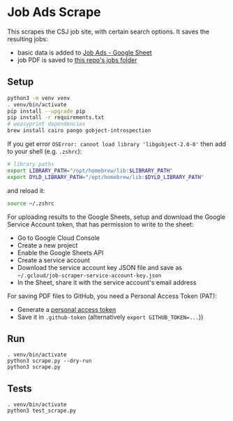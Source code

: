 # Job Ads Scrape

This scrapes the CSJ job site, with certain search options. It saves the resulting jobs:

* basic data is added to [Job Ads - Google Sheet](https://docs.google.com/spreadsheets/d/1Ugt9kMQq-S8q1fm3u8RNKjNb2-fwiXDhf4ooFirGIRs/edit?gid=0#gid=0)
* job PDF is saved to [this repo's jobs folder](https://github.com/davidread/jobadscrape/tree/main/jobs)

## Setup

```sh
python3 -m venv venv
. venv/bin/activate
pip install --upgrade pip
pip install -r requirements.txt
# weasyprint dependencies
brew install cairo pango gobject-introspection
```

If you get error `OSError: cannot load library 'libgobject-2.0-0'` then add to your shell (e.g. `.zshrc`):
```sh
# library paths
export LIBRARY_PATH="/opt/homebrew/lib:$LIBRARY_PATH"
export DYLD_LIBRARY_PATH="/opt/homebrew/lib:$DYLD_LIBRARY_PATH"
```
and reload it:
```sh
source ~/.zshrc
```

For uploading results to the Google Sheets, setup and download the Google Service Account token, that has permission to write to the sheet:

* Go to Google Cloud Console
* Create a new project
* Enable the Google Sheets API
* Create a service account
* Download the service account key JSON file and save as `~/.gcloud/job-scraper-service-account-key.json`
* In the Sheet, share it with the service account's email address

For saving PDF files to GitHub, you need a Personal Access Token (PAT):

* Generate a [personal access token](https://github.com/settings/tokens)
* Save it in `.github-token` (alternatively `export GITHUB_TOKEN=...`))

## Run

```
. venv/bin/activate
python3 scrape.py --dry-run
python3 scrape.py
```

## Tests

```
. venv/bin/activate
python3 test_scrape.py
```